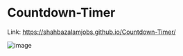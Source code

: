 # Countdown-Timer
Link: https://shahbazalamjobs.github.io/Countdown-Timer/

![image](https://github.com/shahbazalamjobs/Countdown-Timer/assets/125631878/359fb06b-81a1-40dc-8da2-cec6d45b6aaf)



